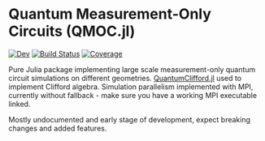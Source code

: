 # Quantum Measurement-Only Circuits (QMOC.jl)

[![Dev](https://img.shields.io/badge/docs-dev-blue.svg)](https://danielsimm.github.io/QMOC.jl/dev/)
[![Build Status](https://github.com/danielsimm/LatticeCircuits.jl/actions/workflows/CI.yml/badge.svg?branch=main)](https://github.com/danielsimm/LatticeCircuits.jl/actions/workflows/CI.yml?query=branch%3Amain)
[![Coverage](https://codecov.io/gh/danielsimm/QMOC.jl/branch/main/graph/badge.svg)](https://codecov.io/gh/danielsimm/QMOC.jl)

Pure Julia package implementing large scale measurement-only quantum circuit simulations on different geometries. [QuantumClifford.jl](https://github.com/QuantumSavory/QuantumClifford.jl) used to implement Clifford algebra. Simulation parallelism implemented with MPI, currently without fallback - make sure you have a working MPI executable linked. 

Mostly undocumented and early stage of development, expect breaking changes and added features.
